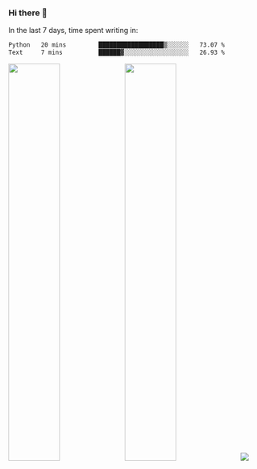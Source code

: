 ### Hi there 👋

In the last 7 days, time spent writing in:

<!--START_SECTION:waka-->

```txt
Python   20 mins         ██████████████████▒░░░░░░   73.07 %
Text     7 mins          ██████▓░░░░░░░░░░░░░░░░░░   26.93 %
```

<!--END_SECTION:waka-->

<img src="https://wakatime.com/share/@jimtje/5d0c92de-08f8-4a72-8f2f-6a9693d1e318.svg" width=45% height=45%> <img src="https://wakatime.com/share/@jimtje/501498ae-bda5-4da7-a89d-b40bcdd5556d.svg" width=45% height=45%>
![](https://hit.yhype.me/github/profile?user_id=43537315)
